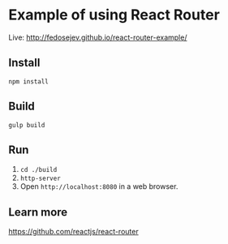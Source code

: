 # Example of using React Router

Live: http://fedosejev.github.io/react-router-example/

## Install

`npm install`

## Build

`gulp build`

## Run

1. `cd ./build`
2. `http-server`
3. Open `http://localhost:8080` in a web browser.

## Learn more

https://github.com/reactjs/react-router
